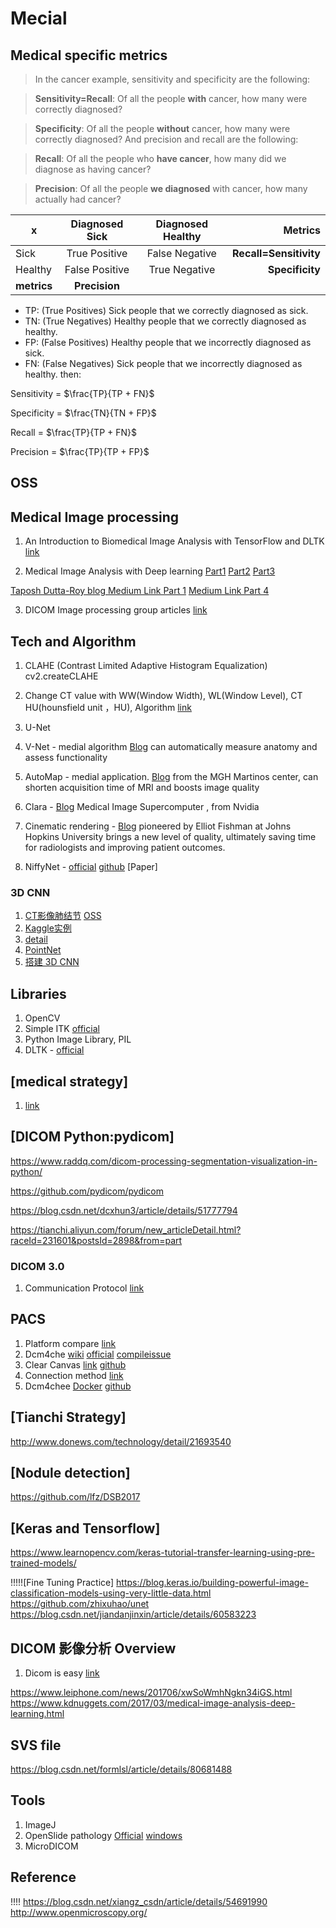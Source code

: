 # Mecial

## Medical specific metrics

>In the cancer example, sensitivity and specificity are the following:

> **Sensitivity=Recall**: Of all the people **with** cancer, how many were correctly diagnosed?

> **Specificity**: Of all the people **without** cancer, how many were correctly diagnosed?
And precision and recall are the following:

>**Recall**: Of all the people who **have cancer**, how many did we diagnose as having cancer?

>**Precision**: Of all the people **we diagnosed** with cancer, how many actually had cancer?



x|Diagnosed Sick|Diagnosed Healthy|Metrics
-|:-:|:-:|-:
Sick|True Positive|False Negative|**Recall=Sensitivity** 
Healthy|False Positive|True Negative|**Specificity**
**metrics**|**Precision**

- TP: (True Positives) Sick people that we correctly diagnosed as sick.
- TN: (True Negatives) Healthy people that we correctly diagnosed as healthy.
- FP: (False Positives) Healthy people that we incorrectly diagnosed as sick.
- FN: (False Negatives) Sick people that we incorrectly diagnosed as healthy.
then:

Sensitivity = $\frac{TP}{TP + FN}$

Specificity = $\frac{TN}{TN + FP}$

Recall = $\frac{TP}{TP + FN}$

Precision = $\frac{TP}{TP + FP}$

## OSS

## Medical Image processing

1. An Introduction to Biomedical Image Analysis with TensorFlow and DLTK [link](https://medium.com/tensorflow/an-introduction-to-biomedical-image-analysis-with-tensorflow-and-dltk-2c25304e7c13)

2. Medical Image Analysis with Deep learning [Part1](https://www.kdnuggets.com/2017/03/medical-image-analysis-deep-learning.html) [Part2](https://www.kdnuggets.com/2017/04/medical-image-analysis-deep-learning-part-2.html)  [Part3](https://www.kdnuggets.com/2017/06/medical-image-analysis-deep-learning-part-3.html)

[Taposh Dutta-Roy blog ](https://medium.com/@taposhdr)
[Medium Link Part 1](https://medium.com/@taposhdr/medical-image-analysis-with-deep-learning-i-23d518abf531)
[Medium Link Part 4](https://medium.com/@taposhdr/medical-image-analysis-with-deep-learning-iv-479b5fa446e7)

3. DICOM Image processing group articles [link](https://blog.csdn.net/column/details/dicom.html)

## Tech and Algorithm

1. CLAHE (Contrast Limited Adaptive Histogram Equalization)
   cv2.createCLAHE

2. Change CT value with WW(Window Width), WL(Window Level), CT HU(hounsfield unit ，HU), Algorithm [link](https://blog.csdn.net/chenhuakang/article/details/79164134)

3. U-Net

4. V-Net - medial algorithm [Blog](https://blogs.nvidia.com/blog/2018/03/28/ai-healthcare-gtc/) can automatically measure anatomy and assess functionality
5. AutoMap - medial application. [Blog](https://blogs.nvidia.com/blog/2018/03/28/ai-healthcare-gtc/)  from the MGH Martinos center, can shorten acquisition time of MRI and boosts image quality
6. Clara - [Blog](https://blogs.nvidia.com/blog/2018/03/28/ai-healthcare-gtc/) Medical Image Supercomputer , from Nvidia
7. Cinematic rendering -  [Blog](https://blogs.nvidia.com/blog/2018/03/28/ai-healthcare-gtc/) pioneered by Elliot Fishman at Johns Hopkins University brings a new level of quality, ultimately saving time for radiologists and improving patient outcomes.
8. NiffyNet - [official](http://niftynet.io/) [github](https://github.com/NifTK/NiftyNet) [Paper]

### 3D CNN

1. [CT影像肺结节](https://zhuanlan.zhihu.com/p/29984844) [OSS](https://tianchi.aliyun.com/forum/new_articleDetail.html?raceId=231601&postsId=2898&from=part)
2. [Kaggle实例](http://www.sohu.com/a/138840776_610300)
3. [detail](https://blog.csdn.net/u014154380/article/details/78395010)
4. [PointNet](http://www.sohu.com/a/164139251_651893)
5. [搭建 3D CNN](http://www.360doc.com/content/17/0421/10/10408243_647313566.shtml)

## Libraries

1. OpenCV
2. Simple ITK [official](http://www.simpleitk.org/)
3. Python Image Library, PIL
4. DLTK - [official](htps://dltk.github.io/) 

## [medical strategy]

1. [link](http://www.biomedicalcomputationreview.org/content/deep-learning-and-future-%E2%80%A8biomedical-image-analysis)

## [DICOM Python:pydicom]

https://www.raddq.com/dicom-processing-segmentation-visualization-in-python/

https://github.com/pydicom/pydicom

https://blog.csdn.net/dcxhun3/article/details/51777794

https://tianchi.aliyun.com/forum/new_articleDetail.html?raceId=231601&postsId=2898&from=part

### DICOM 3.0

1. Communication Protocol [link](https://blog.csdn.net/zssureqh/article/details/50063265)

## PACS

1. Platform compare [link](https://dcm4che.atlassian.net/wiki/download/attachments/950333/ossdicom.pdf?version=1&modificationDate=1178887181318&cacheVersion=1&api=v2)
2. Dcm4che  [wiki](5.https://dcm4che.atlassian.net/wiki/spaces/proj/overview?mode=global) [official](https://www.dcm4che.org/) [compileissue](https://blog.csdn.net/zssureqh/article/details/50811535)
3. Clear Canvas [link](https://github.com/ClearCanvas/ClearCanvas/releases) [github](http://clearcanvas.github.io/)
4. Connection method [link](https://wenku.baidu.com/view/05844b69af1ffc4ffe47acba.html)
5. Dcm4chee [Docker](https://github.com/dpatriarche/docker-dcm4chee) [github](https://github.com/dcm4che/dcm4chee-arc-light)

## [Tianchi Strategy]

http://www.donews.com/technology/detail/21693540

## [Nodule detection]

https://github.com/lfz/DSB2017

## [Keras and Tensorflow]

https://www.learnopencv.com/keras-tutorial-transfer-learning-using-pre-trained-models/

!!!!![Fine Tuning Practice]
https://blog.keras.io/building-powerful-image-classification-models-using-very-little-data.html
https://github.com/zhixuhao/unet
https://blog.csdn.net/jiandanjinxin/article/details/60583223

## DICOM 影像分析 Overview

1. Dicom is  easy [link](http://dicomiseasy.blogspot.com/)

https://www.leiphone.com/news/201706/xwSoWmhNgkn34iGS.html
https://www.kdnuggets.com/2017/03/medical-image-analysis-deep-learning.html

## SVS file

https://blog.csdn.net/formlsl/article/details/80681488

## Tools

1. ImageJ
2. OpenSlide  pathology [Official](https://openslide.org/) [windows](https://openslide.org/docs/windows/)
3. MicroDICOM

## Reference

!!!! https://blog.csdn.net/xiangz_csdn/article/details/54691990
http://www.openmicroscopy.org/